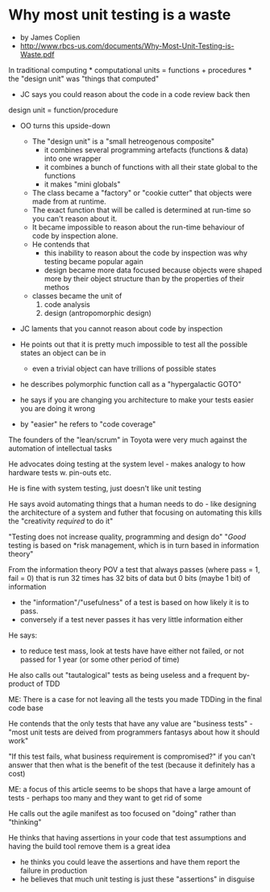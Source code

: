 # Why most unit testing is a waste

* by James Coplien
* http://www.rbcs-us.com/documents/Why-Most-Unit-Testing-is-Waste.pdf


In traditional computing
    * computational units = functions + procedures
    * the "design unit" was "things that computed"

* JC says you could reason about the code in a code review back then

design unit = function/procedure

* OO turns this upside-down
    * The "design unit" is a "small hetreogenous composite"
        * it combines several programming artefacts (functions & data) into one wrapper
        * it combines a bunch of functions with all their state global to the functions
        * it makes "mini globals"
    * The class became a "factory" or "cookie cutter" that objects were made from at runtime.
    * The exact function that will be called is determined at run-time so you can't reason about it.
    * It became impossible to reason about the run-time behaviour of code by inspection alone.
    * He contends that
        * this inability to reason about the code by inspection was why testing became popular again
        * design became more data focused because objects were shaped more by their object structure than by the properties of their methos
    * classes became the unit of
        1. code analysis
        2. design (antropomorphic design)

* JC laments that you cannot reason about code by inspection
* He points out that it is pretty much impossible to test all the possible states an object can be in
  * even a trivial object can have trillions of possible states

* he describes polymorphic function call as a "hypergalactic GOTO"

* he says if you are changing you architecture to make your tests easier you are doing it wrong
* by "easier" he refers to "code coverage"

The founders of the "lean/scrum" in Toyota were very much against the automation of intellectual tasks

He advocates doing testing at the system level - makes analogy to how hardware tests w. pin-outs etc.

He is fine with system testing, just doesn't like unit testing

He says avoid automating things that a human needs to do - like designing the architecture of a system and futher that
focusing on automating this kills the "creativity *required* to do it"

"Testing does not increase quality, programming and design do"
"*Good* testing is based on *risk management, which is in turn based in information theory"

From the information theory POV
  a test that always passes (where pass = 1, fail = 0) that is run 32 times has 32 bits of data but 0 bits (maybe 1 bit) of information
  * the "information"/"usefulness" of a test is based on how likely it is to pass.
  * conversely if a test never passes it has very little information either

He says:
  * to reduce test mass, look at tests have have either not failed, or not passed for 1 year (or some other period of time)

He also calls out "tautalogical" tests as being useless and a frequent by-product of TDD

ME: There is a case for not leaving all the tests you made TDDing in the final code base

He contends that the only tests that have any value are "business tests" - "most unit tests are deived from programmers fantasys about how it should work"

"If this test fails, what business requirement is compromised?" if you can't answer that then what is the benefit of the test (because it definitely has a cost)

ME: a focus of this article seems to be shops that have a large amount of tests - perhaps too many and they want to get rid of some

He calls out the agile manifest as too focused on "doing" rather than "thinking"

He thinks that having assertions in your code that test assumptions and having the build tool remove them is a great idea
* he thinks you could leave the assertions and have them report the failure in production
* he believes that much unit testing is just these "assertions" in disguise
